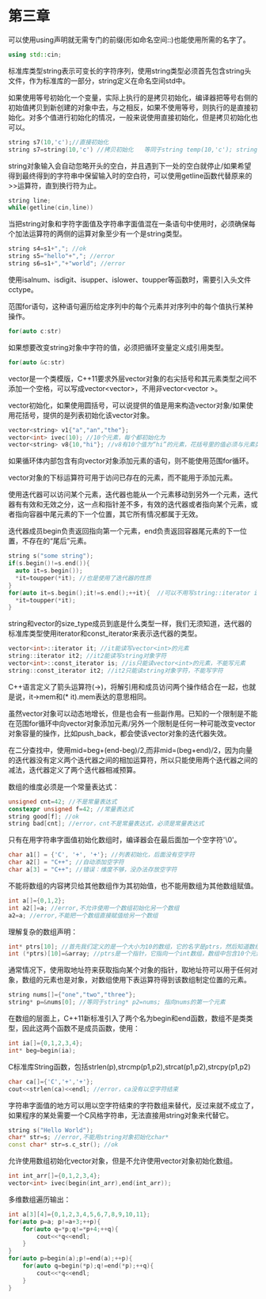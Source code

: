 # 第三章
  可以使用using声明就无需专门的前缀(形如命名空间::)也能使用所需的名字了。
```C++
using std::cin;
```
  标准库类型string表示可变长的字符序列，使用string类型必须首先包含string头文件，作为标准库的一部分，string定义在命名空间std中。
  
  如果使用等号初始化一个变量，实际上执行的是拷贝初始化，编译器把等号右侧的初始值拷贝到新创建的对象中去，与之相反，如果不使用等号，则执行的是直接初始化。对多个值进行初始化的情况，一般来说使用直接初始化，但是拷贝初始化也可以。
```C++
string s7(10,'c');//直接初始化
string s7=string(10,'c') //拷贝初始化   等同于string temp(10,'c'); string s7=temp; 
```
  string对象输入会自动忽略开头的空白，并且遇到下一处的空白就停止/如果希望得到最终得到的字符串中保留输入时的空白符，可以使用getline函数代替原来的>>运算符，直到换行符为止。
```C++
string line;
while(getline(cin,line))
```
  当把string对象和字符字面值及字符串字面值混在一条语句中使用时，必须确保每个加法运算符的两侧的运算对象至少有一个是string类型。
```C++
string s4=s1+","; //ok
string s5="hello"+","; //error
string s6=s1+","+"world"; //error
```
  使用isalnum、isdigit、isupper、islower、toupper等函数时，需要引入头文件cctype。
  
  范围for语句，这种语句遍历给定序列中的每个元素并对序列中的每个值执行某种操作。
```C++
for(auto c:str)
```
  如果想要改变string对象中字符的值，必须把循环变量定义成引用类型。
```C++
for(auto &c:str)
```
  vector是一个类模版，C++11要求外层vector对象的右尖括号和其元素类型之间不添加一个空格，可以写成vector<vector<int>>，不用非vector<vector<int> >。
  
  vector初始化，如果使用圆括号，可以说提供的值是用来构造vector对象/如果使用花括号，提供的是列表初始化该vector对象。
```C++
vector<string> v1{"a","an","the"};
vector<int> ivec(10); //10个元素，每个都初始化为
vector<string> v8{10,"hi"}; //v8有10个值为“hi”的元素，花括号里的值必须与元素类型相同，也可以vector<string> v8(10,"hi");
```
  如果循环体内部包含有向vector对象添加元素的语句，则不能使用范围for循环。
  
  vector对象的下标运算符可用于访问已存在的元素，而不能用于添加元素。
  
  使用迭代器可以访问某个元素，迭代器也能从一个元素移动到另外一个元素，迭代器有有效和无效之分，这一点和指针差不多，有效的迭代器或者指向某个元素，或者指向容器中尾元素的下一个位置，其它所有情况都属于无效。
  
  迭代器成员begin负责返回指向第一个元素，end负责返回容器尾元素的下一位置，不存在的“尾后”元素。
```C++
string s("some string");
if(s.begin()!=s.end()){
  auto it=s.begin());
  *it=toupper(*it); //也是使用了迭代器的性质
}
for(auto it=s.begin();it!=s.end();++it){  //可以不用写string::iterator it直接使用auto代替，效果相同
  *it=toupper(*it);
}
```
  string和vector的size_type成员到底是什么类型一样，我们无须知道，迭代器的标准库类型使用iterator和const_iterator来表示迭代器的类型。
```C++
vector<int>::iterator it; //it能读写vector<int>的元素
string::iterator it2; //it2能读写string对象字符
vector<int>::const_iterator is; //is只能读vector<int>的元素，不能写元素
string::const_iterator it2; //it2只能读string对象字符，不能写字符
```
  C++语言定义了箭头运算符(->)，将解引用和成员访问两个操作结合在一起，也就是说，it->mem和(* it).mem表达的意思相同。
  
  虽然vector对象可以动态地增长，但是也会有一些副作用。已知的一个限制是不能在范围for循环中向vector对象添加元素/另外一个限制是任何一种可能改变vector对象容量的操作，比如push_back，都会使该vector对象的迭代器失效。
  
  在二分查找中，使用mid=beg+(end-beg)/2,而非mid=(beg+end)/2，因为向量的迭代器没有定义两个迭代器之间的相加运算符，所以只能使用两个迭代器之间的减法，迭代器定义了两个迭代器相减预算。
  
  数组的维度必须是一个常量表达式：
```C++
unsigned cnt=42; //不是常量表达式
constexpr unsigned f=42; //常量表达式
string good[f]; //ok
string bad[cnt]; //error，cnt不是常量表达式，必须是常量表达式
```
  只有在用字符串字面值初始化数组时，编译器会在最后面加一个空字符'\0'。
```C++
char a1[] = {'C', '+', '+'}; //列表初始化，后面没有空字符
char a2[] = "C++"; //自动添加空字符
char a[3] = "C++"; //错误：维度不够，没办法存放空字符
```
  不能将数组的内容拷贝给其他数组作为其初始值，也不能用数组为其他数组赋值。
```C++
int a[]={0,1,2}; 
int a2[]=a; //error,不允许使用一个数组初始化另一个数组
a2=a; //error,不能把一个数组直接赋值给另一个数组
```
  理解复杂的数组声明：
```C++
int* ptrs[10]; //首先我们定义的是一个大小为10的数组，它的名字是ptrs，然后知道数组中存放的是指向int的指针
int (*ptrs)[10]=&array; //ptrs是一个指针，它指向一个int数组，数组中包含10个元素
```
  通常情况下，使用取地址符来获取指向某个对象的指针，取地址符可以用于任何对象，数组的元素也是对象，对数组使用下表运算符得到该数组制定位置的元素。
```C++
string nums[]={"one","two","three"};
string* p=&nums[0]; //等同于string* p2=nums; 指向nums的第一个元素
```
  在数组的层面上，C++11新标准引入了两个名为begin和end函数，数组不是类类型，因此这两个函数不是成员函数，使用：
```C++
int ia[]={0,1,2,3,4};
int* beg=begin(ia);
```
  C标准库String函数，包括strlen(p),strcmp(p1,p2),strcat(p1,p2),strcpy(p1,p2)
```C++
char ca[]={'C','+','+'};
cout<<strlen(ca)<<endl; //error，ca没有以空字符结束
```
  字符串字面值的地方可以用以空字符结束的字符数组来替代，反过来就不成立了，如果程序的某处需要一个C风格字符串，无法直接用string对象来代替它。
```C++
string s("Hello World");
char* str=s; //error,不能用string对象初始化char*
const char* str=s.c_str(); //ok
```
  允许使用数组初始化vector对象，但是不允许使用vector对象初始化数组。
```C++
int int_arr[]={0,1,2,3,4};
vector<int> ivec(begin(int_arr),end(int_arr));
```
  多维数组遍历输出：
```C++
int a[3][4]={0,1,2,3,4,5,6,7,8,9,10,11};
for(auto p=a; p!=a+3;++p){
    for(auto q=*p;q!=*p+4;++q){
        cout<<*q<<endl;
    }
}
for(auto p=begin(a);p!=end(a);++p){
    for(auto q=begin(*p);q!=end(*p);++q){
        cout<<*q<<endl;
    }
}
```
